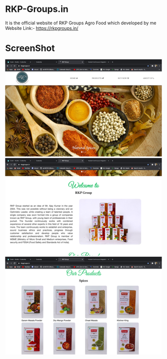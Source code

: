 # RKP-Groups.in
It is the official website of RKP Groups Agro Food which developed by me  
Website Link:- https://rkpgroups.in/

<h1>ScreenShot</h1>
<img src="out1.png">
<br>
<img src="out2.png">
<br>
<img src="out3.png">
